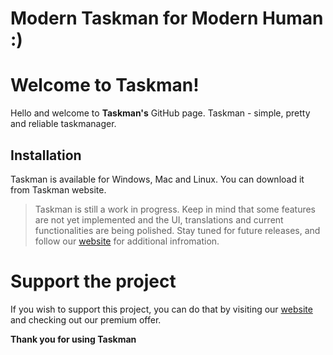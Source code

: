# Modern Taskman for Modern Human :)

# Welcome to Taskman!
Hello and welcome to **Taskman's** GitHub page. Taskman - simple, pretty and reliable taskmanager.

## Installation

Taskman is available for Windows, Mac and Linux. You can download it from Taskman website.

> Taskman is still a work in progress. Keep in mind that some features are not yet implemented and the UI, translations and current functionalities are being polished. Stay tuned for future releases, and follow our [website](https://oleksandradamenko.github.io/Taskman/) for additional infromation.

# Support the project

If you wish to support this project, you can do that by visiting our [website](https://oleksandradamenko.github.io/Taskman/) and checking out our premium offer.

**Thank you for using Taskman**
